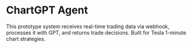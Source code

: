 # ChartGPT Agent

This prototype system receives real-time trading data via webhook, processes it with GPT, and returns trade decisions. Built for Tesla 1-minute chart strategies.